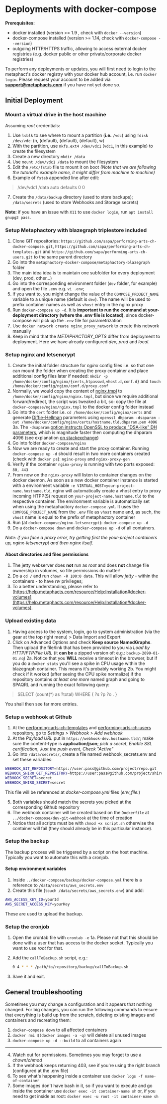 ﻿

# Deployments with docker-compose

**Prerequisites:**
-   docker installed (version >= 1.9 , check with  `docker --version`)
-   docker-compose installed (version >= 1.14, check with  `docker-compose --version`)
-   outgoing HTTP/HTTPS traffic, allowing to access external docker registries (e.g. docker public or other private/corporate docker registries)


To perform any deployments or updates, you will first need to login to the metaphact's docker registry with your docker hub account, i.e. run  `docker login`. Please request your account to be added via  **[support@metaphacts.com](mailto:support@metaphacts.com)**  if you have not yet done so.

## Initial Deployment

### Mount a virtual drive in the host machine
Assuming _root_ credentials:
1.	Use `lsblk` to see where to mount a partition (**i.e.** `/vdc`) using `fdisk /dev/vdc`: (n, (default), (default), (default), w)
2.	With the partition, use `mkfs.ext4 /dev/vdc1` (`vdc1`, in this example) to create the filesystem
3.	Create a new directory `mkdir /data`
4. Use `mount /dev/vdc1 /data` to mount the filesystem
5. Edit the `/etc/fstab` file to mount it on boot
_(Note that we are following the tutorial's example name, it might differ from machine to machine)_
6.	Example of `fstab` appended line after edit:

>  /dev/vdc1 /data auto defaults 0 0

7.	Create the `/data/backup` directory (used to store backups); `/data/secrets` (used to store Webhooks and Storage secrets)
 
**Note:** if you have an issue with `X11` to use `docker login`, run `apt install gnupg2 pass`.

### Setup Metaphactory with blazegraph triplestore included

1.  Clone GIT repositories: `https://github.com/sapa/performing-arts-ch-docker-compose.git`, `https://github.com/sapa/performing-arts-ch-templates.git` and `https://github.com/sapa/performing-arts-ch-users.git` to the same parent directory
2.  Go into the  `metaphactory-docker-compose/metaphactory-blazegraph` folder
3.  The main idea idea is to maintain one subfolder for every deployment (dev, prod, other...)
4.  Go into the corresponding environment folder (`dev` folder, for example) and open the file  `.env`  e.g.  `vi .env`;
5.  If you want to, you might change the value of the `COMPOSE_PROJECT_NAME` variable to a unique name (default is  `dev`). The name will be used to prefix container names as well as  `vhost`  entry in the nginx proxy
6.  Run  `docker-compose up -d`. It is  **important to run the command at your-deployment directory (where the .env file is located)**, since docker-compose will pick up the  `.env`  file for parametrization
7.  Use `docker network create nginx_proxy_network` to create this network manually
8.	 Keep in mind that the _METAPHACTORY_OPTS_ differ from deployment to deployment. Here we have already configured _dev_, _prod_ and _local_.


### Setup nginx and letsencrypt

1.  Create the initial folder structure for _nginx_ config files i.e. so that one can mount the folder when creating the proxy container and place additional config files later if needed:  `mkdir -p /home/docker/config/nginx/{certs,htpasswd,vhost.d,conf.d}`  and  `touch /home/docker/config/nginx/conf.d/proxy.conf`
2.  Normally, we would copy the content of  [nginx.tmpl](https://raw.githubusercontent.com/jwilder/nginx-proxy/master/nginx.tmpl)  to  `/home/docker/config/nginx/nginx.tmpl`, but since we require additional forward/redirect, the script was tweaked a bit, so: copy the file at `docker-compose/nginx/nginx.tmpl` to the docker config folder instead
3.  Go into the  `cert`  folder i.e.  `cd /home/docker/config/nginx/certs` and generate [Diffie–Hellman](https://en.wikipedia.org/wiki/Diffie%E2%80%93Hellman_key_exchange)  parameters using `openssl dhparam -dsaparam -out /home/docker/config/nginx/certs/hostname.tld.dhparam.pem 4096`
	3a. The `-dsaparam` [option instructs OpenSSL to produce "DSA-like" DH parameters](https://wiki.openssl.org/index.php/Manual:Dhparam(1)#OPTIONS), which is magnitude faster then computing the dhparam 4096 (see explanation  [on stackexchange](https://security.stackexchange.com/a/95184))
5.	Go into folder  `docker-compose/nginx`
6.  Now we are ready to create and start the proxy container. Running  `docker-compose up -d`  should result in two more containers created (check with `docker ps`): `nginx-proxy` and `nginx-proxy-gen`
7.  Verify if the container `nginx-proxy` is running with two ports exposed:  `80, 443`
8.  From now on the  `nginx-proxy` will listen to container changes on the docker daemon. As soon as a new docker container instance is started with a environment variable  `-e VIRTUAL_HOST=your-project-name.hostname.tld`, nginx will automatically create a vhost entry to proxy incoming HTPP(S) request on  `your-project-name.hostname.tld`  to the respective container. The environment variable is automatically set when using the metaphactory  `docker-compose.yml`. It uses the  `COMPOSE_PROJECT_NAME`  from the  `.env`  file as  `vhost`  name and, as such, the  `vhost`  name is equal to the prefix of metaphactory container
9. Run (at `docker-compose/nginx-letsencrypt`): `docker-compose up -d`
10. Do a `docker-compose down` and `docker-compose up -d` of all containers.

_Note: if you face a proxy error, try getting first the your-project containers up, nginx-letsencrypt and then nginx itself._

#### About directories and files permissions

1.	The jetty webserver does **not** run as _root_ and does **not** change file ownership in volumes, so file permissions do matter!
2.	 Do a `cd /` and run `chown -R 100:0 data`. This will allow _jetty_ - within the containers - to have _rw_ privileges;
3.	To a better understanding, please refer to [https://help.metaphacts.com/resource/Help:Installation#docker-volumes](https://help.metaphacts.com/resource/Help:Installation#docker-volumes).

### Upload existing data

1. Having access to the system, login, go to system administration (via the gear at the top right menu) > Data Import and Export
2. Click on Advanced Options and check **Keep source NamedGraphs**. Then upload the file/link that has been provided to you via _Load by HTTP/FTP/File URL_ (it **can be** a zipped version of: e.g.: `backup-2099-01-01.nq`)
	2a. Notice that you **WILL** receive a timeout in the browser, but if you do a `docker stats` you'll see a spike in CPU usage within the blazegraph container. This means it's probably working
	2b. You might check if it worked (after seeing the CPU spike normalize) if the repository contains _at least one more_ named graph and going to SPAQRL and running the exact following query:

> 	SELECT (count(*) as ?total) WHERE {   ?s ?p ?o . }
	
You shall then see far more entries.


### Setup a webhook at Github

1.	At the [performing-arts-ch-templates](https://github.com/sapa/performing-arts-ch-templates) and [performing-arts-ch-users](https://github.com/sapa/performing-arts-ch-users) repository, go to _Settings > Webhook > Add webhook_
2.	At the _Payload URL_ put in `https://webhook-dev.hostname.tld/`; make sure the content-type is **application/json**; _pick a secret_, _Enable SSL certification_, _Just the push event_, _Check "Active"_
3.	 Go into `/data/secrets/`, create a file named webhook_secrets.env and set these variables:
```bash
WEBHOOK_GIT_REPOSITORY=https://user:pass@github.com/project/repo.git
WEBHOOK_SHIRO_GIT_REPOSITORY=https://user:pass@github.com/project/shiro_repo.git
WEBHOOK_SECRET=secret
WEBHOOK_SHIRO_SECRET=secret
```
This file will be referenced at *docker-compose.yml* files (*env_file:*)

5.	 Both variables should match the secrets you picked at the corresponding Github repository
6.	The webhook container will be created based on the `Dockerfile` at `../docker-compose/dev-git-webhook` at the time of creation
7.	Notice that all scripts must be with `chmod +x script.sh` otherwise the container will fail (they should already be in this particular instance).

### Setup the backup

The backup process will be triggered by a script on the host machine. Typically you want to automate this with a cronjob.

#### Setup environment variables

1.	Inside `../docker-compose/backup/docker-compose.yml` there is a reference to `/data/secrets/aws_secrets.env`
2.	Create this file (`touch /data/secrets/aws_secrets.env`) and add:
```bash
AWS_ACCESS_KEY_ID=yourId
AWS_SECRET_ACCESS_KEY=yourKey
```
These are used to upload the backup.

### Setup the cronjob

 1. Open the crontab file with `crontab -e`
	1a. Please not that this should be done with a user that has access to the docker socket. Typically you want to use _root_ for that.
 2. Add the `callToBackup.sh` script, e.g.:
 
	```bash
	0 4 * * * /path/to/repository/backup/callToBackup.sh
	```
3. Save it and exit.

## General troubleshooting

Sometimes you may change a configuration and it appears that nothing changed. For big changes, you can run the following commands to ensure that everything is build up from the scratch, deleting existing images and containers and recreating them:
1.	`docker-compose down` to all affected containers
2.	`docker rmi $(docker images -a -q)` will delete all unused images
3.	`docker-compose up -d --build` to all containers again

----

4. Watch out for permissions. Sometimes you may forget to use a *chown*/*chmod*
5. If the webhook keeps returning 403, see if you're using the right branch (configured at the .env file)
6. To see what's happening inside a container use `docker logs -f name-of-container`
7. Some images don't have bash in it, so if you want to execute and go inside the container use `docker exec -it container-name sh` or, if you need to get inside as root: `docker exec -u root -it container-name sh`
